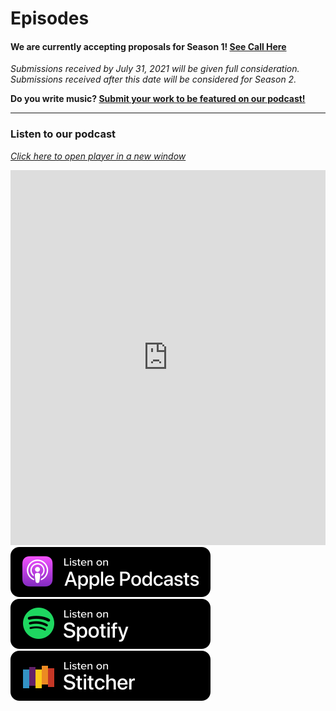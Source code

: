 <div class="hero-image" style="background-image: url('../images/pexels-jessica-lewis-583843.jpg');" alt="Iphone and Headphones. Photo by Jessica Lewis">
  <div class="hero-text" style="left:20%;">
    <h1>Episodes</h1>
  </div>
</div>
<div class="announce">
<h4 style="color: $brand-color;"><strong>We are currently accepting proposals for Season 1! <a href="/submit">See Call Here</a></strong></h4>
<p style ="font-style:italic;">Submissions received by July 31, 2021 will be given full consideration.<br />
Submissions received after this date will be considered for Season 2.</p>
<p><strong>Do you write music? <a href="/music">Submit your work to be featured on our podcast!</a></strong></p>
</div>

<hr>

### Listen to our podcast
_<a href="https://player.captivate.fm/show/d9c88032-2609-4757-82c7-860198cb482f/" target="_blank">Click here to open player in a new window</a>_
<iframe style="width: 100%; height:600px; border:none;" frameborder="no" scrolling="no" seamless src="https://player.captivate.fm/show/d9c88032-2609-4757-82c7-860198cb482f/"></iframe>

<div style="margin-bottom: -50px;" class="subscribe">
<a href="https://podcasts.apple.com/us/podcast/smt-pod/id1570119752" target="_blank"><img class="podimage" src="/images/ApplePodcasts.svg" alt="Listen on Apple Podcasts"/></a>
<a href="https://open.spotify.com/show/04BPdqjp732Z1zEvyKXWO3?go=1&utm_source=embed_v3&t=0" target="_blank"><img class="podimage" src="/images/Spotify.svg" alt="Listen on Spotify"/></a>
<a href="https://www.stitcher.com/s?fid=635197" target="_blank"><img class="podimage" src="/images/Stitcher.svg" alt="Listen on Stitcher"/></a>
</div>
